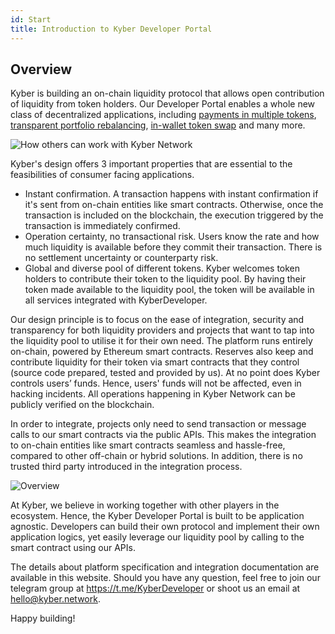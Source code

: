 ```yaml
---
id: Start
title: Introduction to Kyber Developer Portal
---
```

<!-- Platforms and applications of all sizes can tap into Kyber's decentralized liquidity network to power their liquidity needs, ranging from inter-token payments to portfolio rebalancing. -->

## Overview

Kyber is building an on-chain liquidity protocol that allows open contribution of liquidity from token holders. Our Developer Portal enables a whole new class of decentralized applications, including [payments in multiple tokens](usecases-vendors.md), [transparent portfolio rebalancing](usecases-dapps.md), [in-wallet token swap](usecases-wallets.md) and many more.

![How others can work with Kyber Network](/uploads/kyberusecases.png "Use Cases")

Kyber's design offers 3 important properties that are essential to the feasibilities of consumer facing applications.
* Instant confirmation. A transaction happens with instant confirmation if it's sent from on-chain entities like smart contracts. Otherwise, once the transaction is included on the blockchain, the execution triggered by the transaction is immediately confirmed.
* Operation certainty, no transactional risk. Users know the rate and how much liquidity is available before they commit their transaction. There is no settlement uncertainty or counterparty risk.
* Global and diverse pool of different tokens. Kyber welcomes token holders to contribute their token to the liquidity pool. By having their token made available to the liquidity pool, the token will be available in all services integrated with KyberDeveloper.

Our design principle is to focus on the ease of integration, security and transparency for both liquidity providers and projects that want to tap into the liquidity pool to utilise it for their own need. The platform runs entirely on-chain, powered by Ethereum smart contracts. Reserves also keep and contribute liquidity for their token via smart contracts that they control (source code prepared, tested and provided by us). At no point does Kyber controls users’ funds. Hence, users' funds will not be affected, even in hacking incidents. All operations happening in Kyber Network can be publicly verified on the blockchain.

In order to integrate, projects only need to send transaction or message calls to our smart contracts via the public APIs. This makes the integration to on-chain entities like smart contracts seamless and hassle-free, compared to other off-chain or hybrid solutions. In addition, there is no trusted third party introduced in the integration process.

![Overview](/uploads/overview.png "Overview")

At Kyber, we believe in working together with other players in the ecosystem. Hence, the Kyber Developer Portal is built to be application agnostic. Developers can build their own protocol and implement their own application logics, yet easily leverage our liquidity pool by calling to the smart contract using our APIs.

The details about platform specification and integration documentation are available in this website. Should you have any question, feel free to join our telegram group at https://t.me/KyberDeveloper or shoot us an email at hello@kyber.network.

Happy building!

